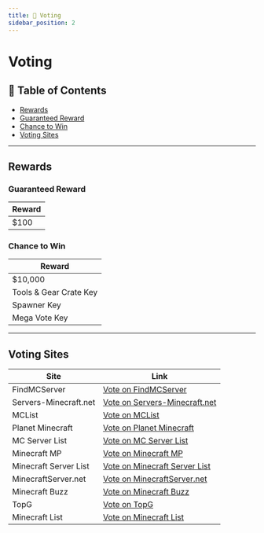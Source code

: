 ```yaml
---
title: 🔨 Voting
sidebar_position: 2
---
```

# Voting

## 📖 Table of Contents
   - [Rewards](#rewards)  
   - [Guaranteed Reward](#guaranteed-reward)  
   - [Chance to Win](#chance-to-win)  
   - [Voting Sites](#voting-sites)  

---

## Rewards

### Guaranteed Reward
| Reward |
|--------|
| $100   |

### Chance to Win
| Reward                 |
| ---------------------- |
| $10,000                |
| Tools & Gear Crate Key |
| Spawner Key            |
| Mega Vote Key          |

---

## Voting Sites
| Site                     | Link                                                                                                  |
|--------------------------|-------------------------------------------------------------------------------------------------------|
| FindMCServer             | [Vote on FindMCServer](https://findmcserver.com/server/ogcraft?vote=true)                             |
| Servers-Minecraft.net    | [Vote on Servers-Minecraft.net](https://servers-minecraft.net/server-ogcraft-1-19-4-freebuild.24173) |
| MCList                   | [Vote on MCList](https://mclist.io/server/63805/vote)                                                  |
| Planet Minecraft         | [Vote on Planet Minecraft](https://www.planetminecraft.com/server/ogcraft-1-16-2/)                    |
| MC Server List           | [Vote on MC Server List](https://mc-server-list.com/server/485-ogcraft--119/)                         |
| Minecraft MP             | [Vote on Minecraft MP](https://minecraft-mp.com/server-s273410)                                       |
| Minecraft Server List    | [Vote on Minecraft Server List](https://minecraft-server-list.com/server/470624/)                     |
| MinecraftServer.net      | [Vote on MinecraftServer.net](https://minecraft-server.net/details/OGCraft/)                          |
| Minecraft Buzz           | [Vote on Minecraft Buzz](https://minecraft.buzz/server/1053)                                          |
| TopG                     | [Vote on TopG](https://topg.org/minecraft-servers/server-657955)                                       |
| Minecraft List           | [Vote on Minecraft List](https://minecraftlist.org/vote/18402)                                        |
